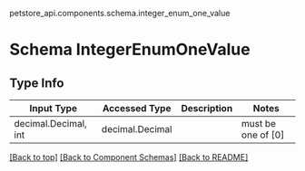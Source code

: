 petstore_api.components.schema.integer_enum_one_value
# Schema IntegerEnumOneValue

## Type Info
Input Type | Accessed Type | Description | Notes
------------ | ------------- | ------------- | -------------
decimal.Decimal, int | decimal.Decimal |  | must be one of [0]

[[Back to top]](#top) [[Back to Component Schemas]](../../../README.md#Component-Schemas) [[Back to README]](../../../README.md)
